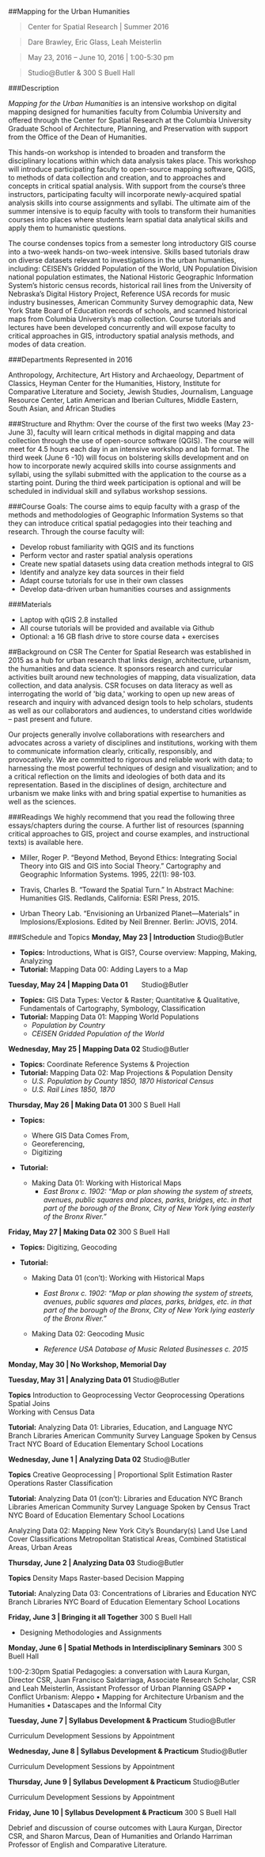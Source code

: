 ##Mapping for the Urban Humanities
>Center for Spatial Research | Summer 2016

>Dare Brawley, Eric Glass, Leah Meisterlin 

>May 23, 2016 – June 10, 2016 | 1:00-5:30 pm 

>Studio@Butler & 300 S Buell Hall

###Description

*Mapping for the Urban Humanities* is an intensive workshop on digital mapping designed for humanities faculty from Columbia University and offered through the Center for Spatial Research at the Columbia University Graduate School of Architecture, Planning, and Preservation with support from the Office of the Dean of Humanities.  

This hands-on workshop is intended to broaden and transform the disciplinary locations within which data analysis takes place. This workshop will introduce participating faculty to open-source mapping software, QGIS, to methods of data collection and creation, and to approaches and concepts in critical spatial analysis. With support from the course’s three instructors, participating faculty will incorporate newly-acquired spatial analysis skills into course assignments and syllabi. The ultimate aim of the summer intensive is to equip faculty with tools to transform their humanities courses into places where students learn spatial data analytical skills and apply them to humanistic questions. 

The course condenses topics from a semester long introductory GIS course into a two-week hands-on two-week intensive. Skills based tutorials draw on diverse datasets relevant to investigations in the urban humanities, including: CEISEN’s Gridded Population of the World, UN Population Division national population estimates, the National Historic Geographic Information System’s historic census records, historical rail lines from the University of Nebraska’s Digital History Project, Reference USA records for music industry businesses, American Community Survey demographic data, New York State Board of Education records of schools, and scanned historical maps from Columbia University’s map collection. Course tutorials and lectures have been developed concurrently and will expose faculty to critical approaches in GIS, introductory spatial analysis methods, and modes of data creation.

###Departments Represented in 2016

Anthropology, Architecture, Art History and Archaeology, Department of Classics, Heyman Center for the Humanities, History, Institute for Comparative Literature and Society, Jewish Studies, Journalism, Language Resource Center, Latin American and Iberian Cultures, Middle Eastern, South Asian, and African Studies

###Structure and Rhythm: 
Over the course of the first two weeks (May 23-June 3), faculty will learn critical methods in digital mapping and data collection through the use of open-source software (QGIS). The course will meet for 4.5 hours each day in an intensive workshop and lab format. The third week (June 6 -10) will focus on bolstering skills development and on how to incorporate newly acquired skills into course assignments and syllabi, using the syllabi submitted with the application to the course as a starting point. During the third week participation is optional and will be scheduled in individual skill and syllabus workshop sessions. 

###Course Goals: 
The course aims to equip faculty with a grasp of the methods and methodologies of Geographic Information Systems so that they can introduce critical spatial pedagogies into their teaching and research. Through the course faculty will:   
* Develop robust familiarity with QGIS and its functions
* Perform vector and raster spatial analysis operations
* Create new spatial datasets using data creation methods integral to GIS
* Identify and analyze key data sources in their field
* Adapt course tutorials for use in their own classes 
* Develop data-driven urban humanities courses and assignments 

###Materials 
* Laptop with qGIS 2.8 installed 
* All course tutorials will be provided and available via Github
* Optional: a 16 GB flash drive to store course data + exercises

##Background on CSR 
The Center for Spatial Research was established in 2015 as a hub for urban research that links design, architecture, urbanism, the humanities and data science. It sponsors research and curricular activities built around new technologies of mapping, data visualization, data collection, and data analysis. CSR focuses on data literacy as well as interrogating the world of 'big data,' working to open up new areas of research and inquiry with advanced design tools to help scholars, students as well as our collaborators and audiences, to understand cities worldwide – past present and future.

Our projects generally involve collaborations with researchers and advocates across a variety of disciplines and institutions, working with them to communicate information clearly, critically, responsibly, and provocatively. We are committed to rigorous and reliable work with data; to harnessing the most powerful techniques of design and visualization; and to a critical reflection on the limits and ideologies of both data and its representation. Based in the disciplines of design, architecture and urbanism we make links with and bring spatial expertise to humanities as well as the sciences.

###Readings
We highly recommend that you read the following three essays/chapters during the course. A further list of resources (spanning critical approaches to GIS, project and course examples, and instructional texts) is available here.

* Miller, Roger P. “Beyond Method, Beyond Ethics: Integrating Social Theory into GIS and GIS into Social Theory.” Cartography and Geographic Information Systems. 1995, 22(1): 98-103.

* Travis, Charles B. “Toward the Spatial Turn.” In Abstract Machine: Humanities GIS. Redlands, California: ESRI Press, 2015.

* Urban Theory Lab. “Envisioning an Urbanized Planet—Materials” in Implosions/Explosions. Edited by Neil Brenner. Berlin: JOVIS, 2014. 

###Schedule and Topics
**Monday, May 23 | Introduction**
Studio@Butler
* **Topics:** Introductions, What is GIS?, Course overview: Mapping, Making, Analyzing
* **Tutorial:** Mapping Data 00: Adding Layers to a Map

**Tuesday, May 24 | Mapping Data 01**      	
Studio@Butler

* **Topics:** GIS Data Types: Vector & Raster; Quantitative & Qualitative, Fundamentals of Cartography, Symbology, Classification			
* **Tutorial:** Mapping Data 01: Mapping World Populations
	* *Population by Country*
	* *CEISEN Gridded Population of the World*
			

**Wednesday, May 25 | Mapping Data 02**
Studio@Butler
* **Topics:** Coordinate Reference Systems & Projection 							
* **Tutorial:** Mapping Data 02: Map Projections & Population Density
	* *U.S. Population by County 1850, 1870 Historical Census*
	* *U.S. Rail Lines 1850, 1870*


**Thursday, May 26 | Making Data 01**
300 S Buell Hall
* **Topics:**
	* Where GIS Data Comes From, 
	* Georeferencing, 
	* Digitizing 	
						
* **Tutorial:** 
	* Making Data 01: Working with Historical Maps
		* *East Bronx c. 1902: “Map or plan showing the system of streets, avenues, public squares and places, parks, bridges, etc. in that part of the borough of the Bronx, City of New York lying easterly of the Bronx River.”*


**Friday, May 27 | Making Data 02**
300 S Buell Hall
* **Topics:** Digitizing, Geocoding	
						
* **Tutorial:** 
	* Making Data 01 (con’t): Working with Historical Maps
		* *East Bronx c. 1902: “Map or plan showing the system of streets, avenues, public squares and places, parks, bridges, etc. in that part of the borough of the Bronx, City of New York lying easterly of the Bronx River.”*

	* Making Data 02: Geocoding Music 
		* *Reference USA Database of Music Related Businesses c. 2015*
				

**Monday, May 30 | No Workshop, Memorial Day**


**Tuesday, May 31 | Analyzing Data 01**
Studio@Butler

**Topics**			Introduction to Geoprocessing 
			Vector Geoprocessing Operations
Spatial Joins	
Working with Census Data
						
**Tutorial:**		Analyzing Data 01: Libraries, Education, and Language
NYC Branch Libraries 
American Community Survey Language Spoken by Census Tract 
			NYC Board of Education Elementary School Locations


**Wednesday, June 1 | Analyzing Data 02**
Studio@Butler

**Topics**			Creative Geoprocessing | Proportional Split Estimation
			Raster Operations
Raster Classification 
						
**Tutorial:**		Analyzing Data 01 (con’t): Libraries and Education 
NYC Branch Libraries 
American Community Survey Language Spoken by Census Tract 
			NYC Board of Education Elementary School Locations

Analyzing Data 02: Mapping New York City’s Boundary(s) 
Land Use Land Cover Classifications
Metropolitan Statistical Areas, Combined Statistical Areas, Urban Areas


**Thursday, June 2 | Analyzing Data 03**
Studio@Butler

**Topics**			Density Maps
			Raster-based Decision Mapping
						
**Tutorial:**		Analyzing Data 03: Concentrations of Libraries and Education 
NYC Branch Libraries 
				NYC Board of Education Elementary School Locations


**Friday, June 3 | Bringing it all Together**
300 S Buell Hall

* Designing Methodologies and Assignments 


**Monday, June 6 | Spatial Methods in Interdisciplinary Seminars**
300 S Buell Hall

1:00-2:30pm Spatial Pedagogies: a conversation with Laura Kurgan, Director CSR, Juan Francisco Saldarriaga, Associate Research Scholar, CSR and Leah Meisterlin, Assistant Professor of Urban Planning GSAPP
•	Conflict Urbanism: Aleppo
•	Mapping for Architecture Urbanism and the Humanities
•	Datascapes and the Informal City

**Tuesday, June 7 | Syllabus Development & Practicum**
Studio@Butler
	
Curriculum Development Sessions by Appointment

**Wednesday, June 8 | Syllabus Development & Practicum**
Studio@Butler

Curriculum Development Sessions by Appointment

**Thursday, June 9 | Syllabus Development & Practicum**
Studio@Butler

Curriculum Development Sessions by Appointment

**Friday, June 10 | Syllabus Development & Practicum**
300 S Buell Hall
	
Debrief and discussion of course outcomes with Laura Kurgan, Director CSR, and Sharon Marcus, Dean of Humanities and Orlando Harriman Professor of English and Comparative Literature.	


